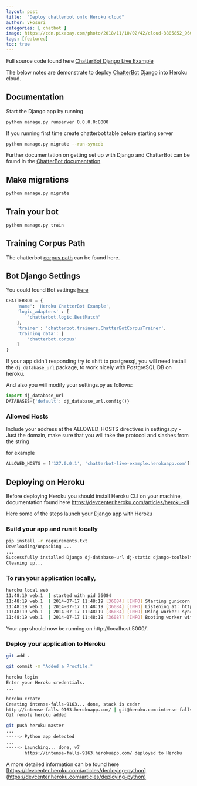 ```yaml
---
layout: post
title:  "Deploy chatterbot onto Heroku cloud"
author: vkosuri
categories: [ chatbot ]
image: https://cdn.pixabay.com/photo/2018/11/10/02/42/cloud-3805852_960_720.png
tags: [featured]
toc: true
---
```


Full source code found here [ChatterBot Django Live Example](https://github.com/vkosuri/chatterbot-live-example)

The below notes are demonstrate to deploy [ChatterBot](https://github.com/gunthercox/ChatterBot) [Django](https://ww.djangoproject.com) into Heroku cloud.

## Documentation

Start the Django app by running 

``` Bash
python manage.py runserver 0.0.0.0:8000
```

If you running first time create chatterbot table before starting server

``` Bash
python manage.py migrate --run-syncdb
```

Further documentation on getting set up with Django and ChatterBot can be found in the [ChatterBot documentation](http://chatterbiot.readthedocs.io/en/latest/django.html)

## Make migrations

``` bash
python manage.py migrate
```
## Train your bot

``` bash
python manage.py train
```

## Training Corpus Path
The chatterbot [corpus path](https://github.com/gunthercox/chatterbot-corpus/tree/master/chatterbot_corpus/data/english) can be found here.

## Bot Django Settings
You could found Bot settings [here](https://github.com/vkosuri/chatterbot-live-example/blob/master/example_app/settings.py)

``` python
CHATTERBOT = {
    'name': 'Heroku ChatterBot Example',
    'logic_adapters' : [
        "chatterbot.logic.BestMatch"
    ],
    'trainer': 'chatterbot.trainers.ChatterBotCorpusTrainer',
    'training_data': [
        'chatterbot.corpus'
    ]
}
```

If your app didn't responding try to shift to postgresql, you will need install the ``dj_database_url`` package, to work nicely with PostgreSQL DB on heroku.

And also you will modify your settings.py as follows:

``` Python
import dj_database_url
DATABASES={'default': dj_database_url.config()}
```

### Allowed Hosts
Include your address at the ALLOWED_HOSTS directives in settings.py - Just the domain, make sure that you will take the protocol and slashes from the string

for example
``` Python
ALLOWED_HOSTS = ['127.0.0.1', 'chatterbot-live-example.herokuapp.com']
```

## Deploying on Heroku

Before deploying Heroku you should install Heroku CLI on your machine, documentation found here https://devcenter.heroku.com/articles/heroku-cli

Here some of the steps launch your Django app with Heroku

### Build your app and run it locally

``` bash
pip install -r requirements.txt
Downloading/unpacking ...
...
Successfully installed Django dj-database-url dj-static django-toolbelt gunicorn psycopg2 static3
Cleaning up...
```

### To run your application locally,

``` bash
heroku local web
11:48:19 web.1  | started with pid 36084
11:48:19 web.1  | 2014-07-17 11:48:19 [36084] [INFO] Starting gunicorn 19.0.0
11:48:19 web.1  | 2014-07-17 11:48:19 [36084] [INFO] Listening at: http://0.0.0.0:5000 (36084)
11:48:19 web.1  | 2014-07-17 11:48:19 [36084] [INFO] Using worker: sync
11:48:19 web.1  | 2014-07-17 11:48:19 [36087] [INFO] Booting worker with pid: 36087
``` 
Your app should now be running on http://localhost:5000/.

### Deploy your application to Heroku

``` Bash
git add .

git commit -m "Added a Procfile."

heroku login
Enter your Heroku credentials.
...

heroku create
Creating intense-falls-9163... done, stack is cedar
http://intense-falls-9163.herokuapp.com/ | git@heroku.com:intense-falls-9163.git
Git remote heroku added

git push heroku master
...
-----> Python app detected
...
-----> Launching... done, v7
       https://intense-falls-9163.herokuapp.com/ deployed to Heroku
```

A more detailed information can be found here [https://devcenter.heroku.com/articles/deploying-python](https://devcenter.heroku.com/articles/deploying-python)
